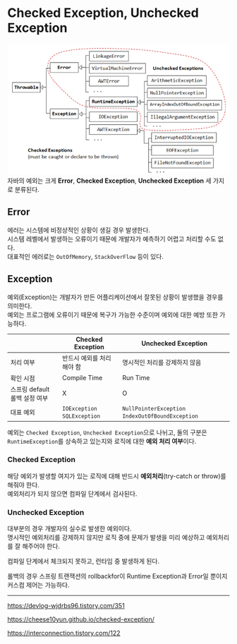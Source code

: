 # Checked Exception, Unchecked Exception

![img.png](../images/throw_hierachy.png)
<br/>자바의 예외는 크게 **Error**, **Checked Exception**, **Unchecked Exception** 세 가지로 분류된다.

## Error
에러는 시스템에 비정상적인 상황이 생길 경우 발생한다.<br/>
시스템 레벨에서 발생하는 오류이기 때문에 개발자가 예측하기 어렵고 처리할 수도 없다.<br/>
대표적인 에러로는 `OutOfMemory`, `StackOverFlow` 등이 있다.

## Exception
예외(Exception)는 개발자가 만든 어플리케이션에서 잘못된 상황이 발생했을 경우를 의미한다. <br/>
예외는 프로그램에 오류이기 때문에 복구가 가능한 수준이며 예외에 대한 예방 또한 가능하다.

|                            | Checked Exception                                            | Unchecked Exception                                          |
| -------------------------- | ------------------------------------------------------------ | ------------------------------------------------------------ |
| 처리 여부                  | 반드시 예외를 처리해야 함                                    | 명시적인 처리를 강제하지 않음                                |
| 확인 시점                  | Compile Time                                                  | Run Time                                                    |
| 스프링 default 롤백 설정 여부    | X                                          | O                                                 |
| 대표 예외                  | `IOException` `SQLException` | `NullPointerException` `IndexOutOfBoundException` |

예외는 `Checked Exception`, `Unchecked Exception`으로 나뉘고, 둘의 구분은 `RuntimeException`를 상속하고 있는지와 로직에 대한 **예외 처리 여부**이다.

### Checked Exception 
해당 예외가 발생할 여지가 있는 로직에 대해 반드시 **예외처리**(try-catch or throw)를 해줘야 한다.<br/>
예외처리가 되지 않으면 컴파일 단계에서 검사된다.

### Unchecked Exception 
대부분의 경우 개발자의 실수로 발생한 예외이다.<br/>
명시적인 예외처리를 강제하지 않지만 로직 중에 문제가 발생을 미리 예상하고 예외처리를 잘 해주어야 한다.<br/>

컴파일 단계에서 체크되지 못하고, 런타임 중 발생하게 된다.<br/>


롤백의 경우 스프링 트랜잭션의 rollbackfor이 Runtime Exception과 Error일 뿐이지 커스컴 제어는 가능하다.

---
https://devlog-wjdrbs96.tistory.com/351

https://cheese10yun.github.io/checked-exception/

https://interconnection.tistory.com/122
